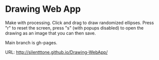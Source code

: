 # Drawing Web App

Make with processing. Click and drag to draw randomized ellipses. 
Press "r" to reset the screen, press "s" (with popups disabled) to open the drawing as an image that you can then save. 

Main branch is gh-pages. 


URL: http://silentttone.github.io/Drawing-WebApp/
